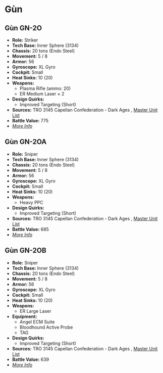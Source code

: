 # Gùn 

## Gùn GN-2O 

- **Role:** Striker 
- **Tech Base:** Inner Sphere (3134) 
- **Chassis:** 20 tons (Endo Steel) 
- **Movement:** 5 / 8 
- **Armor:** 56 
- **Gyroscope:** XL Gyro 
- **Cockpit:** Small 
- **Heat Sinks:** 10 (20) 
- **Weapons:** 
  - Plasma Rifle (ammo: 20) 
  - ER Medium Laser × 2 
- **Design Quirks:** 
  - Improved Targeting (Short) 
- **Sources:** TRO 3145 Capellan Confederation - Dark Ages , [Master Unit List](http://masterunitlist.info/Unit/Details/6450) 
- **Battle Value:** 775 
- [*More Info*](gùn/gùn_gn-2o.md) 

## Gùn GN-2OA 

- **Role:** Sniper 
- **Tech Base:** Inner Sphere (3134) 
- **Chassis:** 20 tons (Endo Steel) 
- **Movement:** 5 / 8 
- **Armor:** 56 
- **Gyroscope:** XL Gyro 
- **Cockpit:** Small 
- **Heat Sinks:** 10 (20) 
- **Weapons:** 
  - Heavy PPC 
- **Design Quirks:** 
  - Improved Targeting (Short) 
- **Sources:** TRO 3145 Capellan Confederation - Dark Ages , [Master Unit List](http://masterunitlist.info/Unit/Details/6451) 
- **Battle Value:** 685 
- [*More Info*](gùn/gùn_gn-2oa.md) 

## Gùn GN-2OB 

- **Role:** Sniper 
- **Tech Base:** Inner Sphere (3134) 
- **Chassis:** 20 tons (Endo Steel) 
- **Movement:** 5 / 8 
- **Armor:** 56 
- **Gyroscope:** XL Gyro 
- **Cockpit:** Small 
- **Heat Sinks:** 10 (20) 
- **Weapons:** 
  - ER Large Laser 
- **Equipment:** 
  - Angel ECM Suite 
  - Bloodhound Active Probe 
  - TAG 
- **Design Quirks:** 
  - Improved Targeting (Short) 
- **Sources:** TRO 3145 Capellan Confederation - Dark Ages , [Master Unit List](http://masterunitlist.info/Unit/Details/6452) 
- **Battle Value:** 639 
- [*More Info*](gùn/gùn_gn-2ob.md) 

